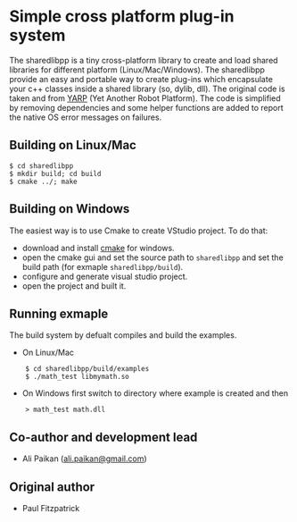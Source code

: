 
Simple cross platform plug-in system
====================================

The sharedlibpp is a tiny cross-platform library to create and load shared
libraries for different platform (Linux/Mac/Windows). The sharedlibpp provide
an easy and portable way to create plug-ins which encapsulate your c++ classes
inside a shared library (so, dylib, dll). The original code is taken and from
[YARP](http://wiki.icub.org/yarpdoc/index.html) (Yet Another Robot Platform).
The code is simplified by removing dependencies and some helper functions are added
to report the native OS error messages on failures.


Building on Linux/Mac
---------------------
    $ cd sharedlibpp
    $ mkdir build; cd build
    $ cmake ../; make


Building on Windows
-------------------
The easiest way is to use Cmake to create VStudio project. To do that:

* download and install [cmake](http://www.cmake.org/download/) for windows.
* open the cmake gui and set the source path to `sharedlibpp` and set the
  build path (for exmaple `sharedlibpp/build`).
* configure and generate visual studio project.
* open the project and built it.

Running exmaple
----------------
The build system by defualt compiles and build the examples.

* On Linux/Mac
```
    $ cd sharedlibpp/build/examples
    $ ./math_test libmymath.so
```
* On Windows first switch to directory where example is created and then
```
    > math_test math.dll
```

## Co-author and development lead

- Ali Paikan (ali.paikan@gmail.com)


## Original author

- Paul Fitzpatrick

